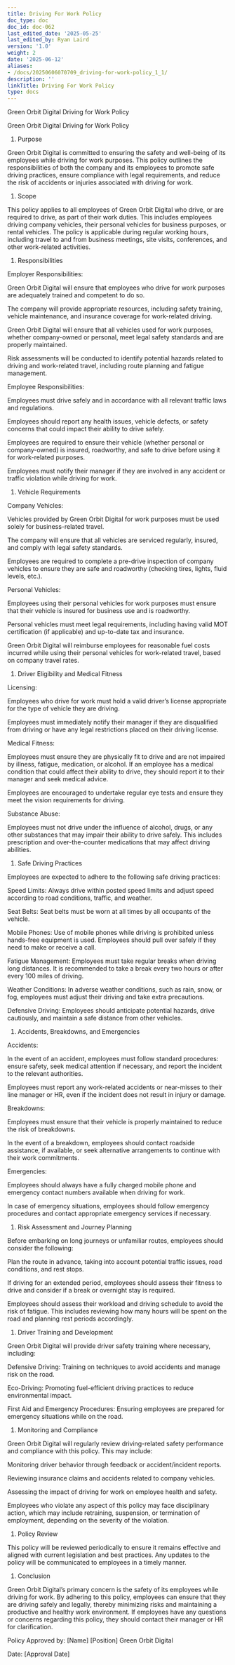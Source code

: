 ```yaml
---
title: Driving For Work Policy
doc_type: doc
doc_id: doc-062
last_edited_date: '2025-05-25'
last_edited_by: Ryan Laird
version: '1.0'
weight: 2
date: '2025-06-12'
aliases:
- /docs/20250606070709_driving-for-work-policy_1_1/
description: ''
linkTitle: Driving For Work Policy
type: docs
---
```


Green Orbit Digital Driving for Work Policy

Green Orbit Digital Driving for Work Policy

1. Purpose

Green Orbit Digital is committed to ensuring the safety and well-being of its employees while driving for work purposes. This policy outlines the responsibilities of both the company and its employees to promote safe driving practices, ensure compliance with legal requirements, and reduce the risk of accidents or injuries associated with driving for work.

1. Scope

This policy applies to all employees of Green Orbit Digital who drive, or are required to drive, as part of their work duties. This includes employees driving company vehicles, their personal vehicles for business purposes, or rental vehicles. The policy is applicable during regular working hours, including travel to and from business meetings, site visits, conferences, and other work-related activities.

1. Responsibilities

Employer Responsibilities:

Green Orbit Digital will ensure that employees who drive for work purposes are adequately trained and competent to do so.

The company will provide appropriate resources, including safety training, vehicle maintenance, and insurance coverage for work-related driving.

Green Orbit Digital will ensure that all vehicles used for work purposes, whether company-owned or personal, meet legal safety standards and are properly maintained.

Risk assessments will be conducted to identify potential hazards related to driving and work-related travel, including route planning and fatigue management.

Employee Responsibilities:

Employees must drive safely and in accordance with all relevant traffic laws and regulations.

Employees should report any health issues, vehicle defects, or safety concerns that could impact their ability to drive safely.

Employees are required to ensure their vehicle (whether personal or company-owned) is insured, roadworthy, and safe to drive before using it for work-related purposes.

Employees must notify their manager if they are involved in any accident or traffic violation while driving for work.

1. Vehicle Requirements

Company Vehicles:

Vehicles provided by Green Orbit Digital for work purposes must be used solely for business-related travel.

The company will ensure that all vehicles are serviced regularly, insured, and comply with legal safety standards.

Employees are required to complete a pre-drive inspection of company vehicles to ensure they are safe and roadworthy (checking tires, lights, fluid levels, etc.).

Personal Vehicles:

Employees using their personal vehicles for work purposes must ensure that their vehicle is insured for business use and is roadworthy.

Personal vehicles must meet legal requirements, including having valid MOT certification (if applicable) and up-to-date tax and insurance.

Green Orbit Digital will reimburse employees for reasonable fuel costs incurred while using their personal vehicles for work-related travel, based on company travel rates.

1. Driver Eligibility and Medical Fitness

Licensing:

Employees who drive for work must hold a valid driver’s license appropriate for the type of vehicle they are driving.

Employees must immediately notify their manager if they are disqualified from driving or have any legal restrictions placed on their driving license.

Medical Fitness:

Employees must ensure they are physically fit to drive and are not impaired by illness, fatigue, medication, or alcohol. If an employee has a medical condition that could affect their ability to drive, they should report it to their manager and seek medical advice.

Employees are encouraged to undertake regular eye tests and ensure they meet the vision requirements for driving.

Substance Abuse:

Employees must not drive under the influence of alcohol, drugs, or any other substances that may impair their ability to drive safely. This includes prescription and over-the-counter medications that may affect driving abilities.

1. Safe Driving Practices

Employees are expected to adhere to the following safe driving practices:

Speed Limits: Always drive within posted speed limits and adjust speed according to road conditions, traffic, and weather.

Seat Belts: Seat belts must be worn at all times by all occupants of the vehicle.

Mobile Phones: Use of mobile phones while driving is prohibited unless hands-free equipment is used. Employees should pull over safely if they need to make or receive a call.

Fatigue Management: Employees must take regular breaks when driving long distances. It is recommended to take a break every two hours or after every 100 miles of driving.

Weather Conditions: In adverse weather conditions, such as rain, snow, or fog, employees must adjust their driving and take extra precautions.

Defensive Driving: Employees should anticipate potential hazards, drive cautiously, and maintain a safe distance from other vehicles.

1. Accidents, Breakdowns, and Emergencies

Accidents:

In the event of an accident, employees must follow standard procedures: ensure safety, seek medical attention if necessary, and report the incident to the relevant authorities.

Employees must report any work-related accidents or near-misses to their line manager or HR, even if the incident does not result in injury or damage.

Breakdowns:

Employees must ensure that their vehicle is properly maintained to reduce the risk of breakdowns.

In the event of a breakdown, employees should contact roadside assistance, if available, or seek alternative arrangements to continue with their work commitments.

Emergencies:

Employees should always have a fully charged mobile phone and emergency contact numbers available when driving for work.

In case of emergency situations, employees should follow emergency procedures and contact appropriate emergency services if necessary.

1. Risk Assessment and Journey Planning

Before embarking on long journeys or unfamiliar routes, employees should consider the following:

Plan the route in advance, taking into account potential traffic issues, road conditions, and rest stops.

If driving for an extended period, employees should assess their fitness to drive and consider if a break or overnight stay is required.

Employees should assess their workload and driving schedule to avoid the risk of fatigue. This includes reviewing how many hours will be spent on the road and planning rest periods accordingly.

1. Driver Training and Development

Green Orbit Digital will provide driver safety training where necessary, including:

Defensive Driving: Training on techniques to avoid accidents and manage risk on the road.

Eco-Driving: Promoting fuel-efficient driving practices to reduce environmental impact.

First Aid and Emergency Procedures: Ensuring employees are prepared for emergency situations while on the road.

1. Monitoring and Compliance

Green Orbit Digital will regularly review driving-related safety performance and compliance with this policy. This may include:

Monitoring driver behavior through feedback or accident/incident reports.

Reviewing insurance claims and accidents related to company vehicles.

Assessing the impact of driving for work on employee health and safety.

Employees who violate any aspect of this policy may face disciplinary action, which may include retraining, suspension, or termination of employment, depending on the severity of the violation.

1. Policy Review

This policy will be reviewed periodically to ensure it remains effective and aligned with current legislation and best practices. Any updates to the policy will be communicated to employees in a timely manner.

1. Conclusion

Green Orbit Digital’s primary concern is the safety of its employees while driving for work. By adhering to this policy, employees can ensure that they are driving safely and legally, thereby minimizing risks and maintaining a productive and healthy work environment. If employees have any questions or concerns regarding this policy, they should contact their manager or HR for clarification.

Policy Approved by:
[Name]
[Position]
Green Orbit Digital

Date:
[Approval Date]
